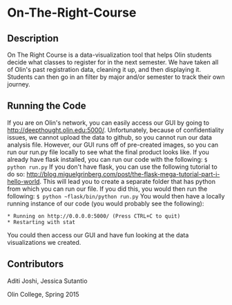 # On-The-Right-Course #

## Description
On The Right Course is a data-visualization tool that helps Olin students decide what classes to register for in the next semester. We have taken all of Olin's past registration data, cleaning it up, and then displaying it. Students can then go in an filter by major and/or semester to track their own journey. 

## Running the Code 
If you are on Olin's network, you can easily access our GUI by going to http://deepthought.olin.edu:5000/. Unfortunately, because of confidentiality issues, we cannot upload the data to github, so you cannot run our data analysis file. However, our GUI runs off of pre-created images, so you can run our run.py file locally to see what the final product looks like. 
If you already have flask installed, you can run our code with the following:
```$ python run.py```
If you don't have flask, you can use the following tutorial to do so: http://blog.miguelgrinberg.com/post/the-flask-mega-tutorial-part-i-hello-world. This will lead you to create a separate folder that has python from which you can run our file. If you did this, you would then run the following:
```$ python ~flask/bin/python run.py```
You would then have a locally running instance of our code (you would probably see the following):
```
* Running on http://0.0.0.0:5000/ (Press CTRL+C to quit)
* Restarting with stat
```
You could then access our GUI and have fun looking at the data visualizations we created. 

## Contributors 
Aditi Joshi, Jessica Sutantio

Olin College, Spring 2015
